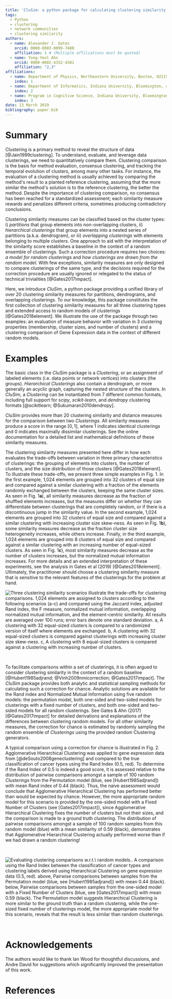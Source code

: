 ```yaml
---
title: 'CluSim: a python package for calculating clustering similarity'
tags:
  - Python
  - clustering
  - network communities
  - clustering similarity
authors:
  - name: Alexander J. Gates
    orcid: 0000-0003-0099-7480
    affiliation: 1 # (Multiple affiliations must be quoted)
  - name: Yong-Yeol Ahn
    orcid: 0000-0002-4352-4301
    affiliation: "2,3"
affiliations:
  - name: Department of Physics, Northeastern University, Boston, 02115, USA
    index: 1
  - name: Department of Informatics, Indiana University, Bloomington, 47408, USA
    index: 2
  - name: Program in Cognitive Science, Indiana University, Bloomington, 47408, USA
    index: 3
date: 13 March 2019
bibliography: paper.bib
---
```


# Summary

Clustering is a primary method to reveal the structure of data [@Jain1999clustering]. To understand, evaluate, and leverage data clusterings, we need to quantitatively compare them. Clustering comparison is the basis for method evaluation, consensus clustering, and tracking the temporal evolution of clusters, among many other tasks. For instance, the evaluation of a clustering method is usually achieved by comparing the method's result to a planted reference clustering, assuming that the more similar the method's solution is to the reference clustering, the better the method. Despite the importance of clustering comparison, no consensus has been reached for a standardized assessment; each similarity measure rewards and penalizes different criteria, sometimes producing contradictory conclusions. 

Clustering similarity measures can be classified based on the cluster types: i) *partitions* that group elements into non-overlapping clusters, ii) *hierarchical clusterings* that group elements into a nested series of partitions (a.k.a. dendrogram), or iii) *overlapping clusterings* with elements belonging to multiple clusters. One approach to aid with the interpretation of the similarity score establishes a baseline in the context of a random ensemble of clusterings. Such a correction procedure requires two choices: *a model for random clusterings* and *how clusterings are drawn from the random model*. With few exceptions, similarity measures are only designed to compare clusterings of the same type, and the decisions required for the correction procedure are usually ignored or relegated to the status of technical trivialities [@Gates2017impact].

Here, we introduce *CluSim*, a python package providing a unified library of over 20 clustering similarity measures for partitions, dendrograms, and overlapping clusterings. To our knowledge, this package constitutes the first collection of clustering similarity measures for all three clustering types and extended access to random models of clusterings [@Gates2018element]. We illustrate the use of the package through two examples: an evaluation of measure behavior with variation in 3 clustering properties (membership, cluster sizes, and number of clusters) and a clustering comparison of Gene Expression data in the context of different random models.

# Examples

The basic class in the *CluSim* package is a *Clustering*, or an assignment of labeled elements (i.e. data points or network vertices) into clusters (the groups). *Hierarchical Clusterings* also contain a dendrogram, or more generally an acyclic graph, capturing the nested structure of the clusters. In *CluSim*, a *Clustering* can be instantiated from 7 different common formats, including full support for *scipy*, *scikit-learn*, and *dendropy* clustering formats [@scikitlearn; @Sukumaran2010dendropy].

*CluSim* provides more than 20 clustering similarity and distance measures for the comparison between two *Clusterings*. All similarity measures produce a score in the range $[0,1]$, where $1$ indicates identical clusterings and $0$ indicates maximally dissimilar clusterings. See the online documentation for a detailed list and mathematical definitions of these similarity measures.

The clustering similarity measures presented here differ in how each evaluates the trade-offs between variation in three primary characteristics of clusterings: the grouping of elements into clusters, the number of clusters, and the size distribution of those clusters [@Gates2018element].  To illustrate these trade-offs, we present three simple examples in Fig. 1.  In the first example, 1,024 elements are grouped into 32 clusters of equal size and compared against a similar clustering with a fraction of the elements randomly exchanged between the clusters, keeping the same cluster sizes.  As seen in Fig. 1**a**), all similarity measures decrease as the fraction of shuffled elements increases, but the measures differ on whether they can differentiate between clusterings that are completely random, or if there is a discontinuous jump in the similarity value.  In the second example, 1,024 elements are grouped into 32 clusters of equal size and compared against a similar clustering with increasing cluster size skew-ness.  As seen in Fig. 1**b**), some similarity measures decrease as the fraction cluster size heterogeneity increases, while others increase.  Finally, in the third example, 1,024 elements are grouped into 8 clusters of equal size and compared against a similar clustering with an increasing number of equal-sized clusters.  As seen in Fig. 1**c**), most similarity measures decrease as the number of clusters increases, but the normalized mutual information increases.  For more details and an extended interpretation of these experiments, see the analysis in Gates et al (2019) [@Gates2018element].  Ultimately, the practitioner should choose a clustering similarity measure that is sensitive to the relevant features of the clusterings for the problem at hand. 

![**Three clustering similarity scenarios illustrate the trade-offs for clustering comparisons.** 1,024 elements are assigned to clusters according to the following scenarios (**a-c**) and compared using the Jaccard index, adjusted Rand index, the F measure, normalized mutual information, overlapping normalized mutual information, and the element-centric similarity.  All results are averaged over 100 runs; error bars denote one standard deviation. **a**, A clustering with 32 equal-sized clusters is compared to a randomized version of itself where elements are exchanged.  **b**, A clustering with 32 equal-sized clusters is compared against clusterings with increasing cluster size skew-ness. **c**, A clustering with 8 equal-sized clusters is compared against a clustering with increasing number of clusters.](paperfigures/CluSimFig1.png)

&nbsp;

To facilitate comparisons within a set of clusterings, it is often argued to consider clustering similarity in the context of a random baseline [@Hubert1985adjrand; @Vinh2009nmicorrection; @Gates2017impact].  The *CluSim* package provides both analytic and statistical sampling methods for calculating such a correction for chance. Analytic solutions are available for the Rand index and Normalized Mutual Information using five random models: the permutation model, both one-sided and two-sided models for clusterings with a fixed number of clusters, and both one-sided and two-sided models for all random clusterings.  See Gates \& Ahn (2017) [@Gates2017impact] for detailed derivations and explanations of the differences between clustering random models.  For all other similarity measures, the correction for chance is estimated by randomly sampling the random ensemble of *Clusterings* using the provided random Clustering generators.

A typical comparison using a correction for chance is illustrated in Fig. 2.  Agglomerative Hierarchical Clustering was applied to gene expression data from [@deSouto2008geneclustering] and compared to the true classification of cancer types using the Rand Index ($0.5$, red). To determine if the Rand Index of $0.5$ is indeed a good score, it is assessed relative to the distribution of pairwise comparisons amongst a sample of 100 random *Clusterings* from the Permutation model (blue, see [Hubert1985adjrand]) with mean Rand index of $0.44$ (black). Thus, the naive assessment would conclude that Agglomerative Hierarchical Clustering has performed better than would be expected by chance. However, the more appropriate random model for this scenario is provided by the one-sided model with a Fixed Number of Clusters (see [Gates2017impact]), since Agglomerative Hierarchical Clustering fixes the number of clusters but not their sizes, and the comparison is made to a ground truth clustering. The distribution of pairwise comparisons amongst a sample of 100 random samples from this random model (blue) with a mean similarity of $0.59$ (black), demonstrates that Agglomerative Hierarchical Clustering actually performed worse than if we had drawn a random clustering!

&nbsp;

![**Evaluating clustering comparisons w.r.t.\ random models.**. A comparison using the Rand Index between the classification of cancer types and clustering labels derived using Hierarchical Clustering on gene expression data ($0.5$, red). above, Pairwise comparisons between samples from the Permutation model (blue, see [Hubert1985adjrand]) with mean $0.44$ (black). below, Pairwise comparisons between samples from the one-sided model with a Fixed Number of Clusters (blue, see [Gates2017impact]) with mean $0.59$ (black). The Permutation model suggests Hierarchical Clustering is more similar to the ground truth than a random clustering, while the one-sized fixed number of clusterings model, the more appropriate model for this scenario, reveals that the result is less similar than random clusterings.](paperfigures/CluSimFig2.png)

&nbsp;

# Acknowledgements
The authors would like to thank Ian Wood for thoughtful discussions, and Andre David for suggestions which significantly improved the presentation of this work.

# References

